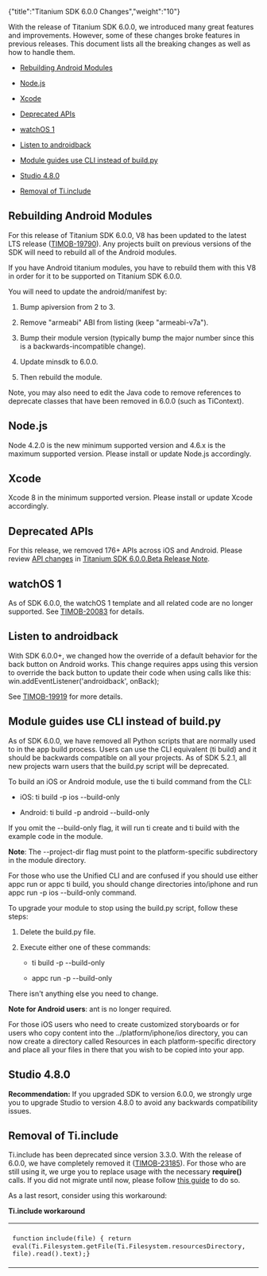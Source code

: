 {"title":"Titanium SDK 6.0.0 Changes","weight":"10"}

With the release of Titanium SDK 6.0.0, we introduced many great features and improvements. However, some of these changes broke features in previous releases. This document lists all the breaking changes as well as how to handle them.

* [Rebuilding Android Modules](#rebuilding-android-modules)

* [Node.js](#node.js)

* [Xcode](#xcode)

* [Deprecated APIs](#deprecated-apis)

* [watchOS 1](#watchos-1)

* [Listen to androidback](#listen-to-androidback)

* [Module guides use CLI instead of build.py](#module-guides-use-cli-instead-of-build.py)

* [Studio 4.8.0](#studio-4.8.0)

* [Removal of Ti.include](#removal-of-ti.include)

## Rebuilding Android Modules

For this release of Titanium SDK 6.0.0, V8 has been updated to the latest LTS release ([TIMOB-19790](https://jira.appcelerator.org/browse/TIMOB-19790)). Any projects built on previous versions of the SDK will need to rebuild all of the Android modules.

If you have Android titanium modules, you have to rebuild them with this V8 in order for it to be supported on Titanium SDK 6.0.0.

You will need to update the android/manifest by:

1. Bump apiversion from 2 to 3.

2. Remove "armeabi" ABI from listing (keep "armeabi-v7a").

3. Bump their module version (typically bump the major number since this is a backwards-incompatible change).

4. Update minsdk to 6.0.0.

5. Then rebuild the module.

Note, you may also need to edit the Java code to remove references to deprecate classes that have been removed in 6.0.0 (such as TiContext).

## Node.js

Node 4.2.0 is the new minimum supported version and 4.6.x is the maximum supported version. Please install or update Node.js accordingly.

## Xcode

Xcode 8 in the minimum supported version. Please install or update Xcode accordingly.

## Deprecated APIs

For this release, we removed 176+ APIs across iOS and Android. Please review [API changes](/docs/appc/Titanium_SDK/Titanium_SDK_Release_Notes/Titanium_SDK_Release_Notes_6.x/Titanium_SDK_6.0.0.Beta_Release_Note/#api-changes) in [Titanium SDK 6.0.0.Beta Release Note](/docs/appc/Titanium_SDK/Titanium_SDK_Release_Notes/Titanium_SDK_Release_Notes_6.x/Titanium_SDK_6.0.0.Beta_Release_Note/).

## watchOS 1

As of SDK 6.0.0, the watchOS 1 template and all related code are no longer supported. See [TIMOB-20083](https://jira.appcelerator.org/browse/TIMOB-20083) for details.

## Listen to androidback

With SDK 6.0.0+, we changed how the override of a default behavior for the back button on Android works. This change requires apps using this version to override the back button to update their code when using calls like this: win.addEventListener('androidback', onBack);

See [TIMOB-19919](https://jira.appcelerator.org/browse/TIMOB-19919) for more details.

## Module guides use CLI instead of build.py

As of SDK 6.0.0, we have removed all Python scripts that are normally used to in the app build process. Users can use the CLI equivalent (ti build) and it should be backwards compatible on all your projects. As of SDK 5.2.1, all new projects warn users that the build.py script will be deprecated.

To build an iOS or Android module, use the ti build command from the CLI:

* iOS: ti build -p ios --build-only

* Android: ti build -p android --build-only

If you omit the \--build-only flag, it will run ti create and ti build with the example code in the module.

**Note**: The \--project-dir flag must point to the platform-specific subdirectory in the module directory.

For those who use the Unified CLI and are confused if you should use either appc run or appc ti build, you should change directories into<module-dir>/iphone and run appc run -p ios --build-only command.

To upgrade your module to stop using the build.py script, follow these steps:

1. Delete the build.py file.

2. Execute either one of these commands:

    * ti build -p <platform> --build-only

    * appc run -p <platform> --build-only

There isn't anything else you need to change.

**Note for Android users**: ant is no longer required.

For those iOS users who need to create customized storyboards or for users who copy content into the ../platform/iphone/ios directory, you can now create a directory called Resources in each platform-specific directory and place all your files in there that you wish to be copied into your app.

## Studio 4.8.0

**Recommendation:** If you upgraded SDK to version 6.0.0, we strongly urge you to upgrade Studio to version 4.8.0 to avoid any backwards compatibility issues.

## Removal of Ti.include

Ti.include has been deprecated since version 3.3.0. With the release of 6.0.0, we have completely removed it ([TIMOB-23185](https://jira.appcelerator.org/browse/TIMOB-23185)). For those who are still using it, we urge you to replace usage with the necessary **require()** calls. If you did not migrate until now, please follow [this guide](#!/api/Global-method-require) to do so.

As a last resort, consider using this workaround:

**Ti.include workaround**

<table class="confluenceTable"><thead class=" "></thead><tfoot class=" "></tfoot><tbody class=" "><tr><td class="confluenceTd" rowspan="1" colspan="1"><p><tt class="js keyword ">function</tt> <tt class="js plain ">include(file) {</tt><tt class="js spaces "> </tt><tt class="js keyword ">return</tt> <tt class="js plain ">eval(Ti.Filesystem.getFile(Ti.Filesystem.resourcesDirectory, file).read().text);</tt><tt class="js plain ">}</tt></p></td></tr></tbody></table>
